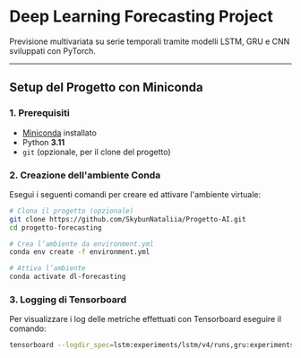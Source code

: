 # Deep Learning Forecasting Project

Previsione multivariata su serie temporali tramite modelli LSTM, GRU e CNN sviluppati con PyTorch.

---

## Setup del Progetto con Miniconda

### 1. Prerequisiti

- [Miniconda](https://docs.conda.io/en/latest/miniconda.html) installato
- Python **3.11**
- `git` (opzionale, per il clone del progetto)

### 2. Creazione dell'ambiente Conda

Esegui i seguenti comandi per creare ed attivare l'ambiente virtuale:

```bash
# Clona il progetto (opzionale)
git clone https://github.com/SkybunNataliia/Progetto-AI.git
cd progetto-forecasting

# Crea l’ambiente da environment.yml
conda env create -f environment.yml

# Attiva l’ambiente
conda activate dl-forecasting
```

### 3. Logging di Tensorboard

Per visualizzare i log delle metriche effettuati con Tensorboard eseguire il comando:

```bash
tensorboard --logdir_spec=lstm:experiments/lstm/v4/runs,gru:experiments/gru/v7/runs,cnn:experiments/cnn/v4/runs
```